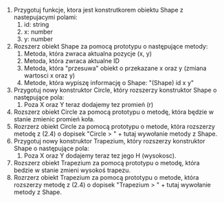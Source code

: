1. Przygotuj funkcje, ktora jest konstrutkorem obiektu Shape z nastepujacymi polami: 
   1. id: string
   2. x: number
   3. y: number
2. Rozszerz obiekt Shape za pomocą prototypu o następujące metody:
   1. Metoda, która zwraca aktualna pozycje (x, y)
   2. Metoda, która zwraca aktualne ID
   3. Metoda, która "przesuwa" obiekt o przekazane x oraz y (zmiana wartosci x oraz y)
   4. Metode, która wypiszę informację o Shape: "(Shape) id x y"
3. Przygotuj nowy konstruktor Circle, który rozszerzy konstruktor Shape o następujące pola:
   1. Poza X oraz Y teraz dodajemy tez promień (r)
4. Rozszerz obiekt Circle za pomocą prototypu o metodę, która będzie w stanie zmienic promień koła.
5. Rozrzerz obiekt Circle za pomocą prototypu o metode, która rozszerzy metodę z (2.4) o dopisek "Circle > " + tutaj wywołanie metody z Shape.
6. Przygotuj nowy konstruktor Trapezium, który rozszerzy konstruktor Shape o następujące pola:
   1. Poza X oraz Y dodajemy teraz tez jego H (wysokosc).
7. Rozszerz obiekt Trapezium za pomocą prototypu o metodę, która bedzie w stanie zmieni wysokoś trapezu.
8. Rozrzerz obiekt Trapezium za pomocą prototypu o metode, która rozszerzy metodę z (2.4) o dopisek "Trapezium > " + tutaj wywołanie metody z Shape.